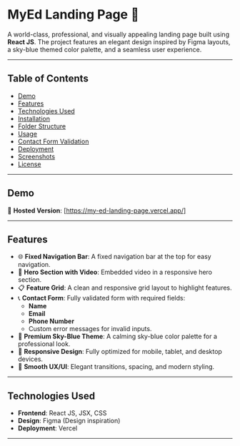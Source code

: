 # MyEd Landing Page 🚀

A world-class, professional, and visually appealing landing page built using **React JS**. The project features an elegant design inspired by Figma layouts, a sky-blue themed color palette, and a seamless user experience.

---

## **Table of Contents**

- [Demo](#demo)
- [Features](#features)
- [Technologies Used](#technologies-used)
- [Installation](#installation)
- [Folder Structure](#folder-structure)
- [Usage](#usage)
- [Contact Form Validation](#contact-form-validation)
- [Deployment](#deployment)
- [Screenshots](#screenshots)
- [License](#license)

---

## **Demo**

🔗 **Hosted Version**: [https://my-ed-landing-page.vercel.app/]   

---

## **Features**

- 🌐 **Fixed Navigation Bar**: A fixed navigation bar at the top for easy navigation.
- 🎥 **Hero Section with Video**: Embedded video in a responsive hero section.
- 📋 **Feature Grid**: A clean and responsive grid layout to highlight features.
- 📞 **Contact Form**: Fully validated form with required fields:
  - **Name**  
  - **Email**  
  - **Phone Number**  
  - Custom error messages for invalid inputs.
- 🎨 **Premium Sky-Blue Theme**: A calming sky-blue color palette for a professional look.
- 📱 **Responsive Design**: Fully optimized for mobile, tablet, and desktop devices.
- 💎 **Smooth UX/UI**: Elegant transitions, spacing, and modern styling.

---

## **Technologies Used**

- **Frontend**: React JS, JSX, CSS  
- **Design**: Figma (Design inspiration)  
- **Deployment**: Vercel  

---
